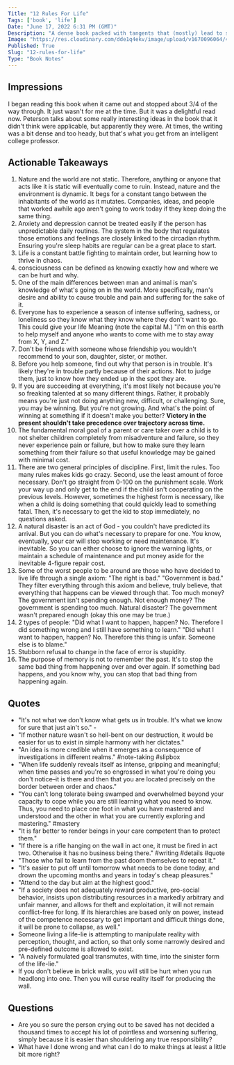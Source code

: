 ```yaml
---
Title: "12 Rules For Life"
Tags: ['book', 'life']
Date: "June 17, 2022 6:31 PM (GMT)"
Description: "A dense book packed with tangents that (mostly) lead to some interesting insights."
Image: "https://res.cloudinary.com/dde1q4ekv/image/upload/v1670096064/41kspFBwVxL._AC_SY780__t5kxan.jpg"
Published: True
Slug: "12-rules-for-life"
Type: "Book Notes"
---
```


## Impressions
I began reading this book when it came out and stopped about 3/4 of the way through. It just wasn't for me at the time. But it was a delightful read now. Peterson talks about some really interesting ideas in the book that it didn't think were applicable, but apparently they were. At times, the writing was a bit dense and too heady, but that's what you get from an intelligent college professor.

## Actionable Takeaways
1. Nature and the world are not static. Therefore, anything or anyone that acts like it is static will eventually come to ruin. Instead, nature and the environment is dynamic. It begs for a constant tango between the inhabitants of the world as it mutates. Companies, ideas, and people that worked awhile ago aren't going to work today if they keep doing the same thing.
2. Anxiety and depression cannot be treated easily if the person has unpredictable daily routines. The system in the body that regulates those emotions and feelings are closely linked to the circadian rhythm. Ensuring you're sleep habits are regular can be a great place to start.
3. Life is a constant battle fighting to maintain order, but learning how to thrive in chaos.
4. consciousness can be defined as knowing exactly how and where we can be hurt and why.
5. One of the main differences between man and animal is man's knowledge of what's going on in the world. More specifically, man's desire and ability to cause trouble and pain and suffering for the sake of it.
6. Everyone has to experience a season of intense suffering, sadness, or loneliness so they know what they know where they don't want to go. This could give your life Meaning (note the capital M.) "I'm on this earth to help myself and anyone who wants to come with me to stay away from X, Y, and Z."
7. Don't be friends with someone whose friendship you wouldn't recommend to your son, daughter, sister, or mother.
8. Before you help someone, find out why that person is in trouble. It's likely they're in trouble partly because of their actions. Not to judge them, just to know how they ended up in the spot they are.
9. If you are succeeding at everything, it's most likely not because you're so freaking talented at so many different things. Rather, it probably means you're just not doing anything new, difficult, or challenging. Sure, you may be winning. But you're not growing. And what's the point of winning at something if it doesn't make you better? **Victory in the present shouldn't take precedence over trajectory across time.**
11. The fundamental moral goal of a parent or care taker over a child is to not shelter children completely from misadventure and failure, so they never experience pain or failure, but how to make sure they learn something from their failure so that useful knowledge may be gained with minimal cost.
12. There are two general principles of discipline. First, limit the rules. Too many rules makes kids go crazy. Second, use the least amount of force necessary. Don't go straight from 0-100 on the punishment scale. Work your way up and only get to the end if the child isn't cooperating on the previous levels. However, sometimes the highest form is necessary, like when a child is doing something that could quickly lead to something fatal. Then, it's necessary to get the kid to stop immediately, no questions asked.
13. A natural disaster is an act of God - you couldn't have predicted its arrival. But you can do what's necessary to prepare for one. You know, eventually, your car will stop working or need maintenance. It's inevitable. So you can either choose to ignore the warning lights, or maintain a schedule of maintenance and put money aside for the inevitable 4-figure repair cost.
14. Some of the worst people to be around are those who have decided to live life through a single axiom: "The right is bad." "Government is bad." They filter everything through this axiom and believe, truly believe, that everything that happens can be viewed through that. Too much money? The government isn't spending enough. Not enough money? The government is spending too much. Natural disaster? The government wasn't prepared enough (okay this one may be true.)
15. 2 types of people: "Did what I want to happen, happen? No. Therefore I did something wrong and I still have something to learn." "Did what I want to happen, happen? No. Therefore this thing is unfair. Someone else is to blame."
16. Stubborn refusal to change in the face of error is stupidity.
17. The purpose of memory is not to remember the past. It's to stop the same bad thing from happening over and over again. If something bad happens, and you know why, you can stop that bad thing from happening again.

## Quotes
- "It's not what we don't know what gets us in trouble. It's what we know for sure that just ain't so." -
- "If mother nature wasn't so hell-bent on our destruction, it would be easier for us to exist in simple harmony with her dictates."
- "An idea is more credible when it emerges as a consequence of investigations in different realms." #note-taking #slipbox
- "When life suddenly reveals itself as intense, gripping and meaningful; when time passes and you're so engrossed in what you're doing you don't notice–it is there and then that you are located precisely on the border between order and chaos."
- "You can't long tolerate being swamped and overwhelmed beyond your capacity to cope while you are still learning what you need to know. Thus, you need to place one foot in what you have mastered and understood and the other in what you are currently exploring and mastering." #mastery
- "It is far better to render beings in your care competent than to protect them."
- "If there is a rifle hanging on the wall in act one, it must be fired in act two. Otherwise it has no business being there." #writing #details #quote
- "Those who fail to learn from the past doom themselves to repeat it."
- "It's easier to put off until tomorrow what needs to be done today, and drown the upcoming months and years in today's cheap pleasures."
- "Attend to the day but aim at the highest good."
- "If a society does not adequately reward productive, pro-social behavior, insists upon distributing resources in a markedly arbitrary and unfair manner, and allows for theft and exploitation, it will not remain conflict-free for long. If its hierarchies are based only on power, instead of the competence necessary to get important and difficult things done, it will be prone to collapse, as well."
- Someone living a life-lie is attempting to manipulate reality with perception, thought, and action, so that only some narrowly desired and pre-defined outcome is allowed to exist.
- "A naively formulated goal transmutes, with time, into the sinister form of the life-lie."
- If you don't believe in brick walls, you will still be hurt when you run headlong into one. Then you will curse reality itself for producing the wall.

## Questions
- Are you so sure the person crying out to be saved has not decided a thousand times to accept his lot of pointless and worsening suffering, simply because it is easier than shouldering any true responsibility?
- What have I done wrong and what can I do to make things at least a little bit more right?
